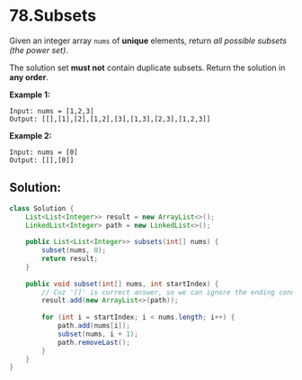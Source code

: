 # 78.Subsets

Given an integer array `nums` of **unique** elements, return *all possible subsets (the power set)*.

The solution set **must not** contain duplicate subsets. Return the solution in **any order**.

 

**Example 1:**

```
Input: nums = [1,2,3]
Output: [[],[1],[2],[1,2],[3],[1,3],[2,3],[1,2,3]]
```

**Example 2:**

```
Input: nums = [0]
Output: [[],[0]]
```





## Solution:

```java
class Solution {
    List<List<Integer>> result = new ArrayList<>();
    LinkedList<Integer> path = new LinkedList<>();
    
    public List<List<Integer>> subsets(int[] nums) {
        subset(nums, 0);
        return result;
    }
    
    public void subset(int[] nums, int startIndex) {
      	// Cuz '[]' is currect answer, so we can ignore the ending condition. 
        result.add(new ArrayList<>(path));
        
        for (int i = startIndex; i < nums.length; i++) {
            path.add(nums[i]);
            subset(nums, i + 1);
            path.removeLast();
        }
    }
}
```

